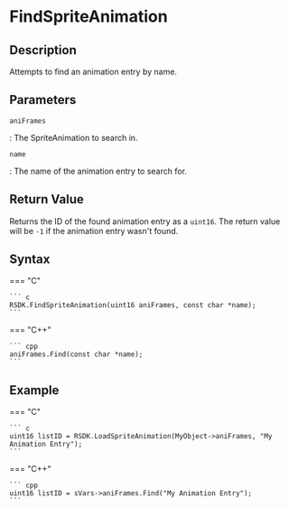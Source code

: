 # FindSpriteAnimation

## Description
Attempts to find an animation entry by name.

## Parameters
`aniFrames`

:   The SpriteAnimation to search in.

`name`

:   The name of the animation entry to search for.

## Return Value
Returns the ID of the found animation entry as a `uint16`. The return value will be `-1` if the animation entry wasn't found.

## Syntax
=== "C"

	``` c
	RSDK.FindSpriteAnimation(uint16 aniFrames, const char *name);
	```

=== "C++"

	``` cpp
	aniFrames.Find(const char *name);
	```

## Example
=== "C"

	``` c
	uint16 listID = RSDK.LoadSpriteAnimation(MyObject->aniFrames, "My Animation Entry");
	```

=== "C++"

	``` cpp
	uint16 listID = sVars->aniFrames.Find("My Animation Entry");
	```
